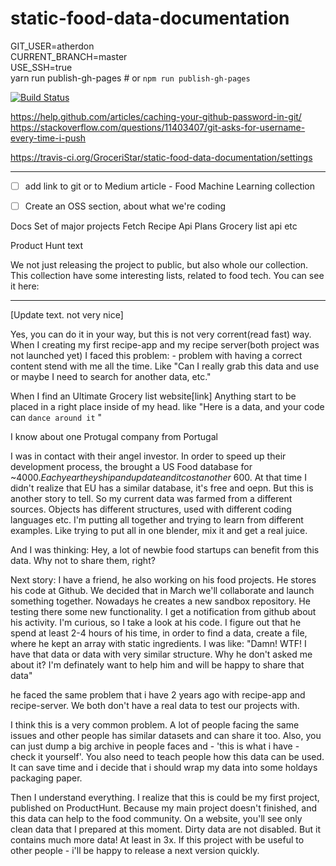 # static-food-data-documentation

GIT_USER=atherdon \
  CURRENT_BRANCH=master \
  USE_SSH=true \
  yarn run publish-gh-pages # or `npm run publish-gh-pages`

  [![Build Status](https://travis-ci.org/GroceriStar/static-food-data-documentation.svg?branch=master)](https://travis-ci.org/GroceriStar/static-food-data-documentation)


https://help.github.com/articles/caching-your-github-password-in-git/
https://stackoverflow.com/questions/11403407/git-asks-for-username-every-time-i-push

https://travis-ci.org/GroceriStar/static-food-data-documentation/settings


---------------
- [ ] add link to git or to Medium article - Food Machine Learning collection

- [ ] Create an OSS section, about what we're coding

Docs        Set of major projects
Fetch       Recipe Api
Plans       Grocery list api
etc


Product Hunt text

We not just releasing the project to public, but also whole our collection. This collection have some interesting lists, related to food tech. You can see it here:


---


[Update text. not very nice]

Yes, you can do it in your way, but this is not very corrent(read fast) way.
When I creating my first recipe-app and my recipe server(both project was not launched yet)
I faced this problem: - problem with having a correct content stend with me all the time.
Like "Can I really grab this data and use or maybe I need to search for another data, etc."

When I find an Ultimate Grocery list website[link]
Anything start to be placed in a right place inside of my head. like "Here is a data, and your code can `dance around it` "

I know about one Protugal company from Portugal

I was in contact with their angel investor. In order to speed up their development process, the brought a US Food database for ~$4000. Each year they ship and update and it cost another ~$600. At that time I didn't realize that EU has a similar database, it's free and oepn. But this is another story to tell. So my current data was farmed from a different sources. Objects has different structures, used with different coding languages etc.
I'm putting all together and trying to learn from different examples. Like trying to put all in one blender, mix it and get a real juice.

And I was thinking: Hey, a lot of newbie food startups can benefit from this data. Why not to share them, right?

Next story:
I have a friend, he also working on his food projects.
He stores his code at Github.
We decided that in March we'll collaborate and launch something together.
Nowadays he creates a new sandbox repository. He testing there some new functionality.
I get a notification from github about his activity. I'm curious, so I take a look at his code. I figure out that he spend at least 2-4 hours of his time, in order to find a data, create a file, where he kept an array with static ingredients. I was like: "Damn! WTF! I have that data or data with very similar structure. Why he don't asked me about it? I'm definately want to help him and will be happy to share that data"

he faced the same problem that i have 2 years ago with recipe-app and recipe-server. We both don't have a real data to test our projects with.

I think this is a very common problem. A lot of people facing the same issues and other people has similar datasets and can share it too. Also, you can just dump a big archive in people faces and  - 'this is what i have - check it yourself'. You also need to teach people how this data can be used. It can save time and i decide that i should wrap my data into some holdays packaging paper.

Then I understand everything.
I realize that this is could be my first project, published on ProductHunt. Because my main project doesn't finished, and this data can help to the food community.
On a website, you'll see only clean data that I prepared at this moment. Dirty data are not disabled. But it contains much more data! At least in 3x. If this project with be useful to other people - i'll be happy to release a next version quickly.
